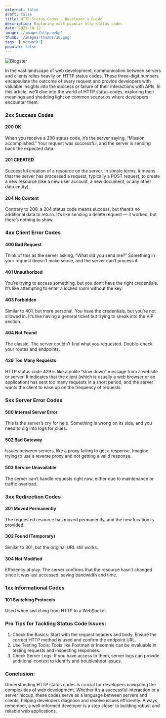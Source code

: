 ```yaml
---
external: false
draft: false
title: HTTP Status Codes - Developer`s Guide
description: Exploring most popular http status codes
date: 2023-10-12
image: '/images/http.webp'
thumb: '/images/thumbs/10.png'
tags: ['network']
popular: false
---
```


![Blogster](/images/http.webp)

In the vast landscape of web development, communication between servers and clients relies heavily on HTTP status codes. These three-digit numbers encapsulate the outcome of every request and provide developers with valuable insights into the success or failure of their interactions with APIs. In this article, we’ll dive into the world of HTTP status codes, exploring their meanings and shedding light on common scenarios where developers encounter them.

### 2xx Success Codes
#### 200 OK

When you receive a 200 status code, it’s the server saying, “Mission accomplished.” Your request was successful, and the server is sending back the expected data.

#### 201 CREATED

Successful creation of a resource on the server. In simple terms, it means that the server has processed a request, typically a POST request, to create a new resource (like a new user account, a new document, or any other data entity).

#### 204 No Content
Contrary to 200, a 204 status code means success, but there’s no additional data to return. It’s like sending a delete request — it worked, but there’s nothing to show.

### 4xx Client Error Codes

#### 400 Bad Request
Think of this as the server asking, “What did you send me?” Something in your request doesn’t make sense, and the server can’t process it.

#### 401 Unauthorized
You’re trying to access something, but you don’t have the right credentials. It’s like attempting to enter a locked room without the key.

#### 403 Forbidden
Similar to 401, but more personal. You have the credentials, but you’re not allowed in. It’s like having a general ticket but trying to sneak into the VIP section.

#### 404 Not Found
The classic. The server couldn’t find what you requested. Double-check your routes and endpoints.

#### 429 Too Many Requests
HTTP status code 429 is like a polite “slow down” message from a website or server. It indicates that the client (which is usually a web browser or an application) has sent too many requests in a short period, and the server wants the client to ease up on the frequency of requests.

### 5xx Server Error Codes

#### 500 Internal Server Error
This is the server’s cry for help. Something is wrong on its side, and you need to dig into logs for clues.

#### 502 Bad Gateway
Issues between servers, like a proxy failing to get a response. Imagine trying to use a reverse proxy and not getting a valid response.

#### 503 Service Unavailable
The server can’t handle requests right now, either due to maintenance or traffic overload.

### 3xx Redirection Codes
#### 301 Moved Permanently
The requested resource has moved permanently, and the new location is provided.

#### 302 Found (Temporary)
Similar to 301, but the original URL still works.

#### 304 Not Modified
Efficiency at play. The server confirms that the resource hasn’t changed since it was last accessed, saving bandwidth and time.

### 1xx Informational Codes
#### 101 Switching Protocols
Used when switching from HTTP to a WebSocket.


### Pro Tips for Tackling Status Code Issues:
1. Check the Basics: Start with the request headers and body. Ensure the correct HTTP method is used and confirm the endpoint URL.
2. Use Testing Tools: Tools like Postman or Insomnia can be invaluable in testing requests and inspecting responses.
3. Check Server Logs: If you have access to them, server logs can provide additional context to identify and troubleshoot issues.

### Conclusion:
Understanding HTTP status codes is crucial for developers navigating the complexities of web development. Whether it’s a successful interaction or a server hiccup, these codes serve as a language between servers and clients, helping developers diagnose and resolve issues efficiently. Always remember, a well-informed developer is a step closer to building robust and reliable web applications.